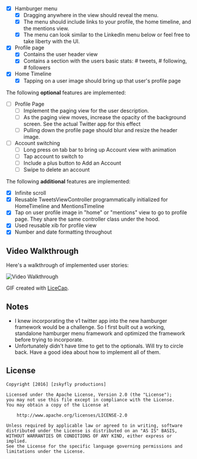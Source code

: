 - [x] Hamburger menu
   - [x] Dragging anywhere in the view should reveal the menu.
   - [x] The menu should include links to your profile, the home timeline, and the mentions view.
   - [x] The menu can look similar to the LinkedIn menu below or feel free to take liberty with the UI.
- [x] Profile page
   - [x] Contains the user header view
   - [x] Contains a section with the users basic stats: # tweets, # following, # followers
- [x] Home Timeline
   - [x] Tapping on a user image should bring up that user's profile page

The following **optional** features are implemented:

- [ ] Profile Page
   - [ ] Implement the paging view for the user description.
   - [ ] As the paging view moves, increase the opacity of the background screen. See the actual Twitter app for this effect
   - [ ] Pulling down the profile page should blur and resize the header image.
- [ ] Account switching
   - [ ] Long press on tab bar to bring up Account view with animation
   - [ ] Tap account to switch to
   - [ ] Include a plus button to Add an Account
   - [ ] Swipe to delete an account

The following **additional** features are implemented:

- [x] Infinite scroll
- [x] Reusable TweetsViewController programmatically initialized for HomeTimeline and MentionsTimeline
- [x] Tap on user profile image in "home" or "mentions" view to go to profile page.  They share the same controller class under the hood.
- [x] Used reusable xib for profile view
- [x] Number and date formatting throughout

## Video Walkthrough

Here's a walkthrough of implemented user stories:

<img src='https://cloud.githubusercontent.com/assets/1156702/13371327/6f1d14c2-dcd8-11e5-869e-0419aa3bf14b.gif' title='Video Walkthrough' width='' alt='Video Walkthrough' />

GIF created with [LiceCap](http://www.cockos.com/licecap/).

## Notes

- I knew incorporating the v1 twitter app into the new hamburger framework would be a challenge.  So I first built out a working, standalone hamburger menu framework and optimized the framework before trying to incorporate.
- Unfortunately didn't have time to get to the optionals.  Will try to circle back. Have a good idea about how to implement all of them.

## License

    Copyright [2016] [zskyfly productions]

    Licensed under the Apache License, Version 2.0 (the "License");
    you may not use this file except in compliance with the License.
    You may obtain a copy of the License at

        http://www.apache.org/licenses/LICENSE-2.0

    Unless required by applicable law or agreed to in writing, software
    distributed under the License is distributed on an "AS IS" BASIS,
    WITHOUT WARRANTIES OR CONDITIONS OF ANY KIND, either express or implied.
    See the License for the specific language governing permissions and
    limitations under the License.
